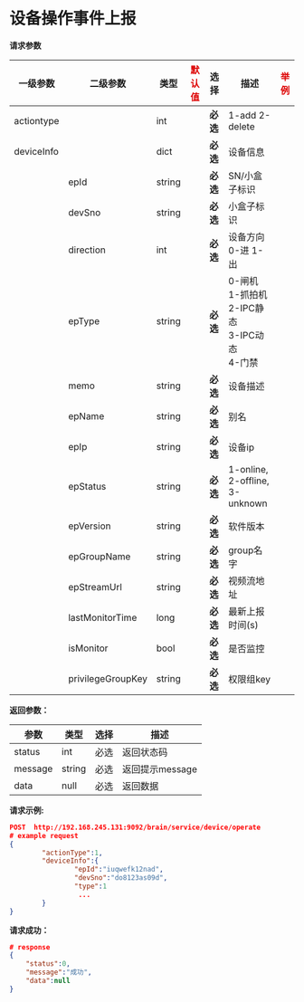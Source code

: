 # 设备操作事件上报

**请求参数**

| **一级参数** | **二级参数**      | **类型** | <font color="#dd0000">默认值</font> | **选择** | **描述**                                                     | <font color="#dd0000">举例</font> |
| ------------ | ----------------- | -------- | ----------------------------------- | -------- | ------------------------------------------------------------ | --------------------------------- |
| actiontype   |                   | int      |                                     | **必选** | 1-add 2-delete                                               |                                   |
| deviceInfo   |                   | dict     |                                     | **必选** | 设备信息                                                     |                                   |
|              | epId              | string   |                                     | **必选** | SN/小盒子标识                                                |                                   |
|              | devSno            | string   |                                     | **必选** | 小盒子标识                                                   |                                   |
|              | direction         | int      |                                     | **必选** | 设备方向0-进 1-出                                            |                                   |
|              | epType            | string   |                                     | **必选** | 0-闸机<br />1-抓拍机<br />2-IPC静态<br />3-IPC动态<br />4-门禁 |                                   |
|              | memo              | string   |                                     | **必选** | 设备描述                                                     |                                   |
|              | epName            | string   |                                     | **必选** | 别名                                                         |                                   |
|              | epIp              | string   |                                     | **必选** | 设备ip                                                       |                                   |
|              | epStatus          | string   |                                     | **必选** | 1-online,<br />2-offline,<br />3-unknown                     |                                   |
|              | epVersion         | string   |                                     | **必选** | 软件版本                                                     |                                   |
|              | epGroupName       | string   |                                     | **必选** | group名字                                                    |                                   |
|              | epStreamUrl       | string   |                                     | **必选** | 视频流地址                                                   |                                   |
|              | lastMonitorTime   | long     |                                     | **必选** | 最新上报时间(s)                                              |                                   |
|              | isMonitor         | bool     |                                     | **必选** | 是否监控                                                     |                                   |
|              | privilegeGroupKey | string   |                                     | **必选** | 权限组key                                                    |                                   |

**返回参数：**

| 参数    | 类型   | 选择 | 描述            |
| ------- | ------ | ---- | --------------- |
| status  | int    | 必选 | 返回状态码      |
| message | string | 必选 | 返回提示message |
| data    | null   | 必选 | 返回数据        |

**请求示例:** 

```json
POST  http://192.168.245.131:9092/brain/service/device/operate
# example request
{
        "actionType":1,
        "deviceInfo":{
                "epId":"iuqwefk12nad",
                "devSno":"do8123as09d",
                "type":1
                 ...
        }
}
```

**请求成功：**

```json
# response
{
    "status":0,
    "message":"成功",
    "data":null
}
```

